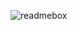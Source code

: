 ![readmebox](https://github.com/hi-theo/hi-theo/assets/39519404/6d05e6af-9606-4d1a-8cb4-db28324e4139)
<!---
hi-theo/hi-theo is a ✨ special ✨ repository because its `README.md` (this file) appears on your GitHub profile.
You can click the Preview link to take a look at your changes.
--->
